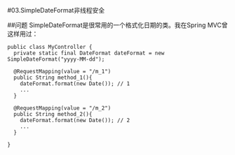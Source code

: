 #03.SimpleDateFormat非线程安全

##问题
  SimpleDateFormat是很常用的一个格式化日期的类。我在Spring MVC曾这样用过：
    
    public class MyController {
      private static final DateFormat dateFormat = new SimpleDateFormat("yyyy-MM-dd");
      
      @RequestMapping(value = "/m_1")
      public String method_1(){
        dateFormat.format(new Date()); // 1
        ...
      }
      
      @RequestMapping(value = "/m_2")
      public String method_2(){
        dateFormat.format(new Date()); // 2
        ...
      }
      
    }

